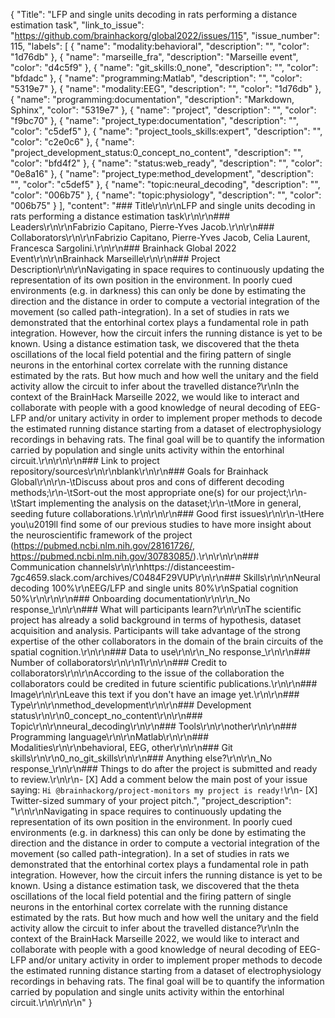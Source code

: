{
  "Title": "LFP and single units decoding in rats performing a distance estimation task",
  "link_to_issue": "https://github.com/brainhackorg/global2022/issues/115",
  "issue_number": 115,
  "labels": [
    {
      "name": "modality:behavioral",
      "description": "",
      "color": "1d76db"
    },
    {
      "name": "marseille_fra",
      "description": "Marseille event",
      "color": "d4c5f9"
    },
    {
      "name": "git_skills:0_none",
      "description": "",
      "color": "bfdadc"
    },
    {
      "name": "programming:Matlab",
      "description": "",
      "color": "5319e7"
    },
    {
      "name": "modality:EEG",
      "description": "",
      "color": "1d76db"
    },
    {
      "name": "programming:documentation",
      "description": "Markdown, Sphinx",
      "color": "5319e7"
    },
    {
      "name": "project",
      "description": "",
      "color": "f9bc70"
    },
    {
      "name": "project_type:documentation",
      "description": "",
      "color": "c5def5"
    },
    {
      "name": "project_tools_skills:expert",
      "description": "",
      "color": "c2e0c6"
    },
    {
      "name": "project_development_status:0_concept_no_content",
      "description": "",
      "color": "bfd4f2"
    },
    {
      "name": "status:web_ready",
      "description": "",
      "color": "0e8a16"
    },
    {
      "name": "project_type:method_development",
      "description": "",
      "color": "c5def5"
    },
    {
      "name": "topic:neural_decoding",
      "description": "",
      "color": "006b75"
    },
    {
      "name": "topic:physiology",
      "description": "",
      "color": "006b75"
    }
  ],
  "content": "### Title\r\n\r\nLFP and single units decoding in rats performing a distance estimation task\r\n\r\n### Leaders\r\n\r\nFabrizio Capitano, Pierre-Yves Jacob.\r\n\r\n### Collaborators\r\n\r\nFabrizio Capitano, Pierre-Yves Jacob, Celia Laurent, Francesca Sargolini.\r\n\r\n### Brainhack Global 2022 Event\r\n\r\nBrainhack Marseille\r\n\r\n### Project Description\r\n\r\nNavigating in space requires to continuously updating the representation of its own position in the environment. In poorly cued environments (e.g. in darkness) this can only be done by estimating the direction and the distance in order to compute a vectorial integration of the movement (so called path-integration). In a set of studies in rats we demonstrated that the entorhinal cortex plays a fundamental role in path integration. However, how the circuit infers the running distance is yet to be known. Using a distance estimation task, we discovered that the theta oscillations of the local field potential and the firing pattern of single neurons in the entorhinal cortex correlate with the running distance estimated by the rats. But how much and how well the unitary and the field activity allow the circuit to infer about the travelled distance?\r\nIn the context of the BrainHack Marseille 2022, we would like to interact and collaborate with people with a good knowledge of neural decoding of EEG-LFP and/or unitary activity in order to implement proper methods to decode the estimated running distance starting from a dataset of electrophysiology recordings in behaving rats. The final goal will be to quantify the information carried by population and single units activity within the entorhinal circuit.\r\n\r\n\r\n### Link to project repository/sources\r\n\r\nblank\r\n\r\n### Goals for Brainhack Global\r\n\r\n-\tDiscuss about pros and cons of different decoding methods;\r\n-\tSort-out the most appropriate one(s) for our project;\r\n-\tStart implementing the analysis on the dataset;\r\n-\tMore in general, seeding future collaborations.\r\n\r\n\r\n### Good first issues\r\n\r\n-\tHere you\u2019ll find some of our previous studies to have more insight about the neuroscientific framework of the project (https://pubmed.ncbi.nlm.nih.gov/28161726/, https://pubmed.ncbi.nlm.nih.gov/30783085/).\r\n\r\n\r\n### Communication channels\r\n\r\nhttps://distanceestim-7gc4659.slack.com/archives/C0484F29VUP\r\n\r\n### Skills\r\n\r\nNeural decoding 100%\r\nEEG/LFP and single units 80%\r\nSpatial cognition 50%\r\n\r\n\r\n### Onboarding documentation\r\n\r\n_No response_\r\n\r\n### What will participants learn?\r\n\r\nThe scientific project has already a solid background in terms of hypothesis, dataset acquisition and analysis. Participants will take advantage of the strong expertise of the other collaborators in the domain of the brain circuits of the spatial cognition.\r\n\r\n### Data to use\r\n\r\n_No response_\r\n\r\n### Number of collaborators\r\n\r\n1\r\n\r\n### Credit to collaborators\r\n\r\nAccording to the issue of the collaboration the collaborators could be credited in future scientific publications.\r\n\r\n### Image\r\n\r\nLeave this text if you don't have an image yet.\r\n\r\n### Type\r\n\r\nmethod_development\r\n\r\n### Development status\r\n\r\n0_concept_no_content\r\n\r\n### Topic\r\n\r\nneural_decoding\r\n\r\n### Tools\r\n\r\nother\r\n\r\n### Programming language\r\n\r\nMatlab\r\n\r\n### Modalities\r\n\r\nbehavioral, EEG, other\r\n\r\n### Git skills\r\n\r\n0_no_git_skills\r\n\r\n### Anything else?\r\n\r\n_No response_\r\n\r\n### Things to do after the project is submitted and ready to review.\r\n\r\n- [X] Add a comment below the main post of your issue saying: `Hi @brainhackorg/project-monitors my project is ready!`\r\n- [X] Twitter-sized summary of your project pitch.",
  "project_description": "\r\n\r\nNavigating in space requires to continuously updating the representation of its own position in the environment. In poorly cued environments (e.g. in darkness) this can only be done by estimating the direction and the distance in order to compute a vectorial integration of the movement (so called path-integration). In a set of studies in rats we demonstrated that the entorhinal cortex plays a fundamental role in path integration. However, how the circuit infers the running distance is yet to be known. Using a distance estimation task, we discovered that the theta oscillations of the local field potential and the firing pattern of single neurons in the entorhinal cortex correlate with the running distance estimated by the rats. But how much and how well the unitary and the field activity allow the circuit to infer about the travelled distance?\r\nIn the context of the BrainHack Marseille 2022, we would like to interact and collaborate with people with a good knowledge of neural decoding of EEG-LFP and/or unitary activity in order to implement proper methods to decode the estimated running distance starting from a dataset of electrophysiology recordings in behaving rats. The final goal will be to quantify the information carried by population and single units activity within the entorhinal circuit.\r\n\r\n\r\n"
}